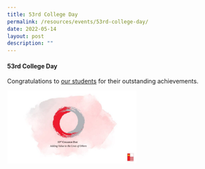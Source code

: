 ```yaml
---
title: 53rd College Day
permalink: /resources/events/53rd-college-day/
date: 2022-05-14
layout: post
description: ""
---
```

#### 53rd College Day

Congratulations to [our students](https://www.facebook.com/nationaljc/posts/pfbid02JWvnvfbb41dHSmsjHbddpgg5t6dNHb51f87YjHzUQvYxiaYERsSc5Z31J8NgWa7Gl) for their outstanding achievements.

<img src="/images/53rdecollege.png" 
     style="width:60%">
